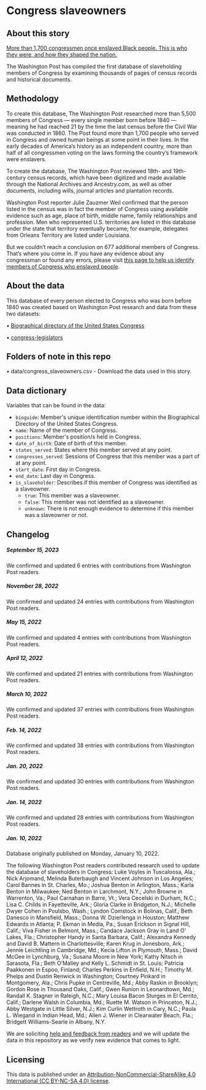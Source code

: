 # Congress slaveowners

## About this story

[More than 1,700 congressmen once enslaved Black people. This is who they were, and how they shaped the nation.](https://www.washingtonpost.com/history/interactive/2022/congress-slaveowners-names-list/)

The Washington Post has compiled the first database of slaveholding members of Congress by examining thousands of pages of census records and historical documents.

## Methodology

To create this database, The Washington Post researched more than 5,500 members of Congress — every single member born before 1840 — meaning he had reached 21 by the time the last census before the Civil War was conducted in 1860. The Post found more than 1,700 people who served in Congress and owned human beings at some point in their lives. In the early decades of America’s history as an independent country, more than half of all congressmen voting on the laws forming the country’s framework were enslavers.

To create the database, The Washington Post reviewed 18th- and 19th-century census records, which have been digitized and made available through the National Archives and Ancestry.com, as well as other documents, including wills, journal articles and plantation records.

Washington Post reporter Julie Zauzmer Weil confirmed that the person listed in the census was in fact the member of Congress using available evidence such as age, place of birth, middle name, family relationships and profession. Men who represented U.S. territories are listed in this database under the state that territory eventually became; for example, delegates from Orleans Territory are listed under Louisiana.

But we couldn’t reach a conclusion on 677 additional members of Congress. That’s where you come in. If you have any evidence about any congressman or found any errors, please visit [this page to help us identify members of Congress who enslaved people](https://www.washingtonpost.com/history/interactive/2022/submit-congress-enslaved-database/).

## About the data

This database of every person elected to Congress who was born before 1840 was created based on Washington Post research and data from these two datasets:

• [Biographical directory of the United States Congress](https://bioguide.congress.gov/)

• [congress-legislators](https://github.com/unitedstates/congress-legislators)

## Folders of note in this repo

• data/congress_slaveowners.csv - Download the data used in this story.

## Data dictionary

Variables that can be found in the data:

- `bioguide`: Member's unique identification number within the Biographical Directory of the United States Congress.
- `name`: Name of the member of Congress.
- `positions`: Member's position/s held in Congress.
- `date_of_birth`: Date of birth of this member.
- `states_served`: States where this member served at any point.
- `congresses_served`: Sessions of Congress that this member was a part of at any point.
- `start_date`: First day in Congress.
- `end_date`: Last day in Congress.
- `is_slaveholder`: Describes if this member of Congress was identified as a slaveowner.
  - `true`: This member was a slaveowner.
  - `false`: This member was not identified as a slaveowner.
  - `unknown`: There is not enough evidence to determine if this member was a slaveowner or not.

## Changelog

##### September 15, 2023

We confirmed and updated 6 entries with contributions from Washington Post readers.

##### November 28, 2022

We confirmed and updated 24 entries with contributions from Washington Post readers.

##### May 15, 2022

We confirmed and updated 4 entries with contributions from Washington Post readers.

##### April 12, 2022

We confirmed and updated 21 entries with contributions from Washington Post readers.

##### March 10, 2022

We confirmed and updated 37 entries with contributions from Washington Post readers.

##### Feb. 14, 2022

We confirmed and updated 38 entries with contributions from Washington Post readers.

##### Jan. 20, 2022

We confirmed and updated 30 entries with contributions from Washington Post readers.

##### Jan. 14, 2022

We confirmed and updated 28 entries with contributions from Washington Post readers.

##### Jan. 10, 2022

Database originally published on Monday, January 10, 2022.

The following Washington Post readers contributed research used to update the database of slaveholders in Congress: Luke Voyles in Tuscaloosa, Ala.; Nick Arjomand, Melinda Buterbaugh and Vincent Johnson in Los Angeles; Carol Bannes in St. Charles, Mo.; Joshua Benton in Arlington, Mass.; Karla Benton in Milwaukee; Ned Benton in Larchmont, N.Y.; John Browne in Warrenton, Va.; Paul Carnahan in Barre, Vt.; Vera Cecelski in Durham, N.C.; Lisa C. Childs in Fayetteville, Ark.; Gloria Clarke in Bridgeton, N.J.; Michelle Dwyer Cohen in Poulsbo, Wash.; Lyndon Comstock in Bolinas, Calif.; Beth Danesco in Mansfield, Mass.; Donna W. Dzierlenga in Houston; Matthew Edwards in Atlanta; P. Ekman in Media, Pa.; Susan Erickson in Signal Hill, Calif.; Viva Fisher in Belmont, Mass.; Candace Jackson Gray in Land O’ Lakes, Fla.; Christopher Handy in Santa Barbara, Calif.; Alexandra Kennedy and David B. Mattern in Charlottesville; Karen Krug in Jonesboro, Ark.; Jennie Leichtling in Cambridge, Md.; Kecia Lifton in Plymouth, Mass.; David McGee in Lynchburg, Va.; Susana Moore in New York; Kathy Nitsch in Sarasota, Fla.; Beth O’Malley and Kelly L. Schmidt in St. Louis; Patricia Paakkonen in Espoo, Finland; Charles Perkins in Enfield, N.H.; Timothy M. Phelps and Dustin Renwick in Washington; Courtney Pinkard in Montgomery, Ala.; Chris Pupke in Centreville, Md.; Abby Raskin in Brooklyn; Gordon Rose in Thousand Oaks, Calif.; Gwen Runion in Leonardtown, Md.; Randall K. Stagner in Raleigh, N.C.; Mary Louisa Bacon Sturges in El Cerrito, Calif.; Darlene Walsh in Columbia, Md.; Ruette M. Watson in Princeton, N.J.; Abby Westgate in Little Silver, N.J.; Kim Curlin Wettroth in Cary, N.C.; Paula L. Wiegand in Indian Head, Md.; Allen J. Wiener in Clearwater Beach, Fla.; Bridgett Williams-Searle in Albany, N.Y.

We are soliciting [help and feedback from readers](https://www.washingtonpost.com/history/interactive/2022/submit-congress-enslaved-database/) and we will update the data in this repository as we verify new evidence that comes to light.

## Licensing

This data is published under an [Attribution-NonCommercial-ShareAlike 4.0 International (CC BY-NC-SA 4.0) license](https://creativecommons.org/licenses/by-nc-sa/4.0/).
